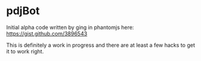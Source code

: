 pdjBot
======
Initial alpha code written by ging in phantomjs here: https://gist.github.com/3896543

This is definitely a work in progress and there are at least a few hacks to get it to work right.